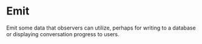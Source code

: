 # Emit

Emit some data that observers can utilize, perhaps for writing to a database or
displaying conversation progress to users.
